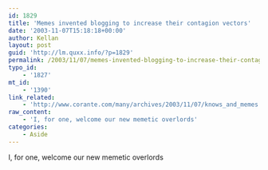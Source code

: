 ```yaml
---
id: 1829
title: 'Memes invented blogging to increase their contagion vectors'
date: '2003-11-07T15:18:18+00:00'
author: Kellan
layout: post
guid: 'http://lm.quxx.info/?p=1829'
permalink: /2003/11/07/memes-invented-blogging-to-increase-their-contagion-vectors/
typo_id:
    - '1827'
mt_id:
    - '1390'
link_related:
    - 'http://www.corante.com/many/archives/2003/11/07/knows_and_memes.php'
raw_content:
    - 'I, for one, welcome our new memetic overlords'
categories:
    - Aside
---
```


I, for one, welcome our new memetic overlords